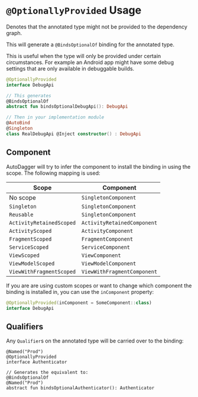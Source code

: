 # `@OptionallyProvided` Usage
Denotes that the annotated type might not be provided to the dependency graph.

This will generate a `@BindsOptionalOf` binding for the annotated type.

This is useful when the type will only be provided under certain circumstances. For example
an Android app might have some debug settings that are only available in debuggable builds.

```kotlin
@OptionallyProvided
interface DebugApi

// This generates
@BindsOptionalOf
abstract fun bindsOptionalDebugApi(): DebugApi

// Then in your implementation module
@AutoBind
@Singleton
class RealDebugApi @Inject constructor() : DebugApi
```

## Component
AutoDagger will try to infer the component to install the binding in using the scope. The following mapping is used:

| Scope                    | Component                   |
|--------------------------|-----------------------------|
| No scope                 | `SingletonComponent`        |
| `Singleton`              | `SingletonComponent`        |
| `Reusable`               | `SingletonComponent`        |
| `ActivityRetainedScoped` | `ActivityRetainedComponent` |
| `ActivityScoped`         | `ActivityComponent`         |
| `FragmentScoped`         | `FragmentComponent`         |
| `ServiceScoped`          | `ServiceComponent`          |
| `ViewScoped`             | `ViewComponent`             |
| `ViewModelScoped`        | `ViewModelComponent`        |
| `ViewWithFragmentScoped` | `ViewWithFragmentComponent` |

If you are are using custom scopes or want to change which component the binding is installed in, you can use the
`inComponent` property:
```kotlin
@OptionallyProvided(inComponent = SomeComponent::class)
interface DebugApi
```

## Qualifiers
Any `Qualifier`s on the annotated type will be carried over to the binding:
```
@Named("Prod")
@OptionallyProvided
interface Authenticator

// Generates the equivalent to:
@BindsOptionalOf
@Named("Prod")
abstract fun bindsOptionalAuthenticator(): Authenticator
```

